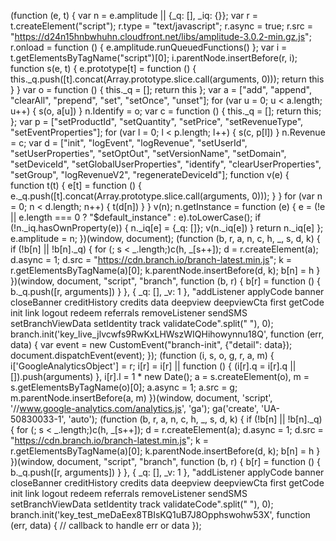(function (e, t) { var n = e.amplitude || {\_q: \[\], \_iq: {}}; var r = t.createElement("script"); r.type = "text/javascript"; r.async = true; r.src = "https://d24n15hnbwhuhn.cloudfront.net/libs/amplitude-3.0.2-min.gz.js"; r.onload = function () { e.amplitude.runQueuedFunctions() }; var i = t.getElementsByTagName("script")\[0\]; i.parentNode.insertBefore(r, i); function s(e, t) { e.prototype\[t\] = function () { this.\_q.push(\[t\].concat(Array.prototype.slice.call(arguments, 0))); return this } } var o = function () { this.\_q = \[\]; return this }; var a = \["add", "append", "clearAll", "prepend", "set", "setOnce", "unset"\]; for (var u = 0; u < a.length; u++) { s(o, a\[u\]) } n.Identify = o; var c = function () { this.\_q = \[\]; return this; }; var p = \["setProductId", "setQuantity", "setPrice", "setRevenueType", "setEventProperties"\]; for (var l = 0; l < p.length; l++) { s(c, p\[l\]) } n.Revenue = c; var d = \["init", "logEvent", "logRevenue", "setUserId", "setUserProperties", "setOptOut", "setVersionName", "setDomain", "setDeviceId", "setGlobalUserProperties", "identify", "clearUserProperties", "setGroup", "logRevenueV2", "regenerateDeviceId"\]; function v(e) { function t(t) { e\[t\] = function () { e.\_q.push(\[t\].concat(Array.prototype.slice.call(arguments, 0))); } } for (var n = 0; n < d.length; n++) { t(d\[n\]) } } v(n); n.getInstance = function (e) { e = (!e || e.length === 0 ? "$default\_instance" : e).toLowerCase(); if (!n.\_iq.hasOwnProperty(e)) { n.\_iq\[e\] = {\_q: \[\]}; v(n.\_iq\[e\]) } return n.\_iq\[e\] }; e.amplitude = n; })(window, document); (function (b, r, a, n, c, h, \_, s, d, k) { if (!b\[n\] || !b\[n\].\_q) { for (; s < \_.length;)c(h, \_\[s++\]); d = r.createElement(a); d.async = 1; d.src = "https://cdn.branch.io/branch-latest.min.js"; k = r.getElementsByTagName(a)\[0\]; k.parentNode.insertBefore(d, k); b\[n\] = h } })(window, document, "script", "branch", function (b, r) { b\[r\] = function () { b.\_q.push(\[r, arguments\]) } }, { \_q: \[\], \_v: 1 }, "addListener applyCode banner closeBanner creditHistory credits data deepview deepviewCta first getCode init link logout redeem referrals removeListener sendSMS setBranchViewData setIdentity track validateCode".split(" "), 0); branch.init('key\_live\_jlvcwfs9RwKxLHWszWIQHihowynnu18Q', function (err, data) { var event = new CustomEvent("branch-init", {"detail": data}); document.dispatchEvent(event); }); (function (i, s, o, g, r, a, m) { i\['GoogleAnalyticsObject'\] = r; i\[r\] = i\[r\] || function () { (i\[r\].q = i\[r\].q || \[\]).push(arguments) }, i\[r\].l = 1 \* new Date(); a = s.createElement(o), m = s.getElementsByTagName(o)\[0\]; a.async = 1; a.src = g; m.parentNode.insertBefore(a, m) })(window, document, 'script', '//www.google-analytics.com/analytics.js', 'ga'); ga('create', 'UA-50830033-1', 'auto'); (function (b, r, a, n, c, h, \_, s, d, k) { if (!b\[n\] || !b\[n\].\_q) { for (; s < \_.length;)c(h, \_\[s++\]); d = r.createElement(a); d.async = 1; d.src = "https://cdn.branch.io/branch-latest.min.js"; k = r.getElementsByTagName(a)\[0\]; k.parentNode.insertBefore(d, k); b\[n\] = h } })(window, document, "script", "branch", function (b, r) { b\[r\] = function () { b.\_q.push(\[r, arguments\]) } }, { \_q: \[\], \_v: 1 }, "addListener applyCode banner closeBanner creditHistory credits data deepview deepviewCta first getCode init link logout redeem referrals removeListener sendSMS setBranchViewData setIdentity track validateCode".split(" "), 0); branch.init('key\_test\_meDaEex8TBIsKQ1uB7J8Opphswohw53X', function (err, data) { // callback to handle err or data });